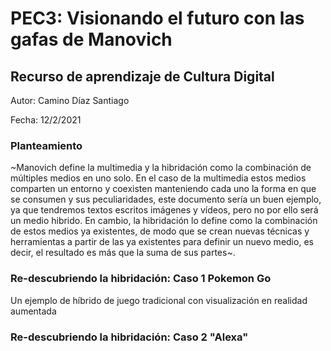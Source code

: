 # PEC3: Visionando el futuro con las gafas de Manovich
## Recurso de aprendizaje de Cultura Digital 
Autor: Camino Díaz Santiago

Fecha: 12/2/2021

### Planteamiento
~Manovich define la multimedia y la hibridación como la combinación de múltiples medios en uno solo. En el caso de la multimedia estos medios comparten un entorno y coexisten manteniendo cada uno la forma en que se consumen y sus peculiaridades, este documento sería un buen ejemplo, ya que tendremos textos escritos imágenes y vídeos, pero no por ello será un medio hibrido. En cambio, la hibridación lo define como la combinación de estos medios ya existentes, de modo que se crean nuevas técnicas y herramientas a partir de las ya existentes para definir un nuevo medio, es decir, el resultado es más que la suma de sus partes~.



### Re-descubriendo la hibridación: Caso 1 Pokemon Go
Un ejemplo de híbrido de  juego tradicional con visualización en  realidad aumentada 


### Re-descubriendo la hibridación: Caso 2 "Alexa"


